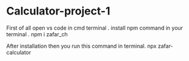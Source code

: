 # Calculator-project-1
First of all open vs code in cmd terminal .
install npm command in your terminal .
            npm i zafar_ch 

            
After installation then you run this command in terminal.
       npx zafar-calculator
